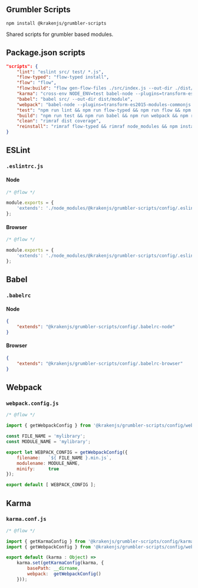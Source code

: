 Grumbler Scripts
----------------

```
npm install @krakenjs/grumbler-scripts
```

Shared scripts for grumbler based modules.

## Package.json scripts

```json
"scripts": {
    "lint": "eslint src/ test/ *.js",
    "flow-typed": "flow-typed install",
    "flow": "flow",
    "flow:build": "flow gen-flow-files ./src/index.js --out-dir ./dist/module",
    "karma": "cross-env NODE_ENV=test babel-node --plugins=transform-es2015-modules-commonjs ./node_modules/.bin/karma start",
    "babel": "babel src/ --out-dir dist/module",
    "webpack": "babel-node --plugins=transform-es2015-modules-commonjs ./node_modules/.bin/webpack --progress",
    "test": "npm run lint && npm run flow-typed && npm run flow && npm run karma",
    "build": "npm run test && npm run babel && npm run webpack && npm run flow:build",
    "clean": "rimraf dist coverage",
    "reinstall": "rimraf flow-typed && rimraf node_modules && npm install && flow-typed install"
}
```

## ESLint

### `.eslintrc.js`

#### Node

```javascript
/* @flow */

module.exports = {
    'extends': './node_modules/@krakenjs/grumbler-scripts/config/.eslintrc-node.js'
};
```

#### Browser

```javascript
/* @flow */

module.exports = {
    'extends': './node_modules/@krakenjs/grumbler-scripts/config/.eslintrc-browser.js'
};
```

## Babel

### `.babelrc`

#### Node

```json
{
    "extends": "@krakenjs/grumbler-scripts/config/.babelrc-node"
}
```

#### Browser

```json
{
    "extends": "@krakenjs/grumbler-scripts/config/.babelrc-browser"
}
```

## Webpack

### `webpack.config.js`

```javascript
/* @flow */

import { getWebpackConfig } from '@krakenjs/grumbler-scripts/config/webpack.config';

const FILE_NAME = 'mylibrary';
const MODULE_NAME = 'mylibrary';

export let WEBPACK_CONFIG = getWebpackConfig({
    filename:   `${ FILE_NAME }.min.js`,
    modulename: MODULE_NAME,
    minify:     true
});

export default [ WEBPACK_CONFIG ];
```

## Karma

### `karma.conf.js`

```javascript
/* @flow */

import { getKarmaConfig } from '@krakenjs/grumbler-scripts/config/karma.conf';
import { getWebpackConfig } from '@krakenjs/grumbler-scripts/config/webpack.config';

export default (karma : Object) =>
    karma.set(getKarmaConfig(karma, {
        basePath: __dirname,
        webpack:  getWebpackConfig()
    }));
```
